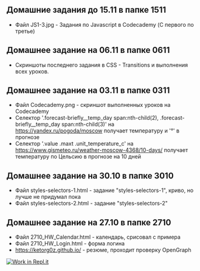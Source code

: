 ## Домашние задания до 15.11 в папке 1511
* Файл JS1-3.jpg - Задания по Javascript в Codecademy (С первого по третье)
## Домашнее задание на 06.11 в папке 0611
* Скриншоты последнего задания в CSS - Transitions и выполнения всех уроков.
## Домашнее задание на 03.11 в папке 0311
* Файл Codecademy.png - скриншот выполненных уроков на Codecademy
* Селектор '.forecast-briefly__temp_day span:nth-child(2), .forecast-briefly__temp_day span:nth-child(3)' на https://yandex.ru/pogoda/moscow получает температуру и '°' в прогнозе
* Селектор '.value  .maxt  .unit_temperature_c' на https://www.gismeteo.ru/weather-moscow-4368/10-days/ получает температуру по Цельсию в прогнозе на 10 дней
## Домашнее задание на 30.10 в папке 3010
* Файл styles-selectors-1.html - задание "styles-selectors-1", криво, но лучше не придумал пока
* Файл styles-selectors-2.html - задание "styles-selectors-2"
## Домашнее задание на 27.10 в папке 2710
* Файл 2710_HW_Calendar.html - календарь, срисовал с примера
* Файл 2710_HW_Login.html - форма логина
* https://ketorg0z.github.io/ - резюме, проходит проверку OpenGraph

[![Work in Repl.it](https://classroom.github.com/assets/work-in-replit-14baed9a392b3a25080506f3b7b6d57f295ec2978f6f33ec97e36a161684cbe9.svg)](https://classroom.github.com/online_ide?assignment_repo_id=3502220&assignment_repo_type=AssignmentRepo)
